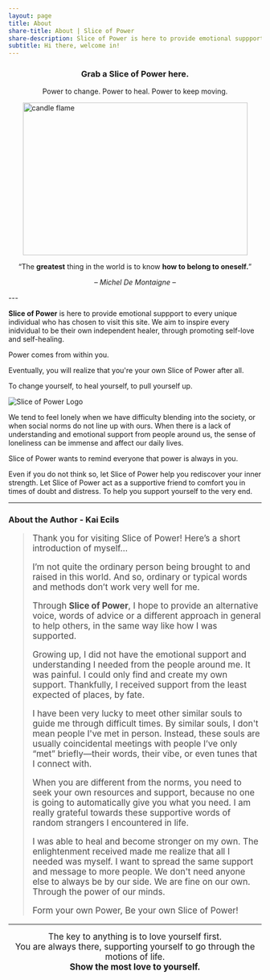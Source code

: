 ```yaml
---
layout: page
title: About
share-title: About | Slice of Power
share-description: Slice of Power is here to provide emotional suppport to every unique individual who has chosen to visit this site. We aim to inspire every individual to be their own independent healer, through promoting self-love and self-healing.
subtitle: Hi there, welcome in!
---
```


<h3 style="text-align:center;"><b>Grab a Slice of Power here.</b></h3>
<p style="text-align:center;">Power to change. Power to heal. Power to keep moving.</p>

<img src="https://images.pexels.com/photos/278823/pexels-photo-278823.jpeg?auto=compress&cs=tinysrgb&w=1260&h=750&dpr=2" alt="candle flame" style="width:447px; height:303px; display: block; margin: 0 auto;">

<p style="text-align:center;">“The <b>greatest</b> thing in the world is to know <b>how to belong to oneself.</b>”</p>
<p style="text-align:center;font-size:14px;"><i>– Michel De Montaigne –</i></p>
---

**Slice of Power** is here to provide emotional suppport to every unique individual who has chosen to visit this site. We aim to inspire every inidvidual to be their own independent healer, through promoting self-love and self-healing.

Power comes from within you.

Eventually, you will realize that you're your own Slice of Power after all.

To change yourself, to heal yourself, to pull yourself up.

<img src="/assets/img/sliceofpower-banner4.png" alt="Slice of Power Logo" style="display: block; margin: 0 auto;">

We tend to feel lonely when we have difficulty blending into the society, or when social norms do not line up with ours. When there is a lack of understanding and emotional support from people around us, the sense of loneliness can be immense and affect our daily lives.

Slice of Power wants to remind everyone that power is always in you.

Even if you do not think so, let Slice of Power help you rediscover your inner strength. Let Slice of Power act as a supportive friend to comfort you in times of doubt and distress. To help you support yourself to the very end.

---

### About the Author - Kai Ecils

<blockquote style="color:#484848; font-size:17px;">
  <p>Thank you for visiting Slice of Power! Here’s a short introduction of myself...</p>
  <p>I’m not quite the ordinary person being brought to and raised in this world. And so, ordinary or typical words and methods don’t work very well for me.</p>
  <p>Through <b>Slice of Power</b>, I hope to provide an alternative voice, words of advice or a different approach in general to help others, in the same way like how I was supported.</p>
  <p>Growing up, I did not have the emotional support and understanding I needed from the people around me. It was painful. I could only find and create my own support. Thankfully, I received support from the least expected of places, by fate.</p>
  <p>I have been very lucky to meet other similar souls to guide me through difficult times. By similar souls, I don't mean people I've met in person. Instead, these souls are usually coincidental meetings with people I’ve only “met” briefly—their words, their vibe, or even tunes that I connect with.</p>
  <p>When you are different from the norms, you need to seek your own resources and support, because no one is going to automatically give you what you need. I am really grateful towards these supportive words of random strangers I encountered in life.</p>
  <p>I was able to heal and become stronger on my own. The enlightenment received made me realize that all I needed was myself. I want to spread the same support and message to more people. We don't need anyone else to always be by our side. We are fine on our own. Through the power of our minds.</p>
  <p>Form your own Power, Be your own Slice of Power!</p>
</blockquote>

---
<div style="text-align:center;font-size:17px;">The key to anything is to love yourself first.
<br/>
You are always there, supporting yourself to go through the motions of life. 
<br/>
<b>Show the most love to yourself.</b></div>
